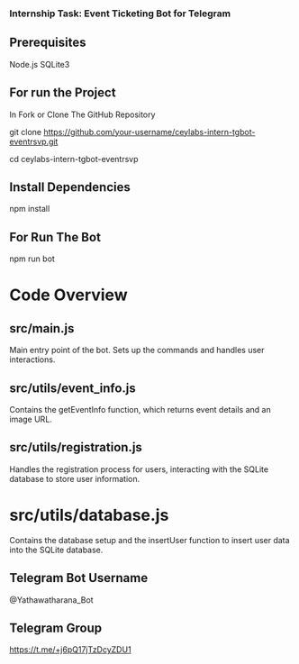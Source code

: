 ### Internship Task: Event Ticketing Bot for Telegram


## Prerequisites
Node.js 
SQLite3

## For run the Project
In Fork or Clone The GitHub Repository  

 git clone https://github.com/your-username/ceylabs-intern-tgbot-eventrsvp.git

 cd ceylabs-intern-tgbot-eventrsvp

## Install Dependencies

npm install

## For Run The Bot 

npm run bot


# Code Overview

## src/main.js
Main entry point of the bot. Sets up the commands and handles user interactions.

## src/utils/event_info.js
Contains the getEventInfo function, which returns event details and an image URL.

## src/utils/registration.js
Handles the registration process for users, interacting with the SQLite database to store user information.

# src/utils/database.js
Contains the database setup and the insertUser function to insert user data into the SQLite database.



## Telegram Bot Username

@Yathawatharana_Bot

## Telegram Group

https://t.me/+j6pQ17jTzDcyZDU1


